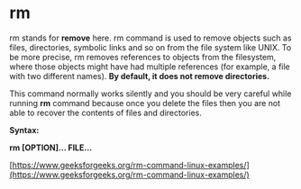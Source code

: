 # rm

 

rm stands for  **remove**  here. rm command is used to remove objects such as files, directories, symbolic links and so on from the file system like UNIX. To be more precise, rm removes references to objects from the filesystem, where those objects might have had multiple references (for example, a file with two different names).  **By default, it does not remove directories.**

 

This command normally works silently and you should be very careful while running  **rm** command because once you delete the files then you are not able to recover the contents of files and directories.

 

**Syntax:**

**rm [OPTION]... FILE...**

[https://www.geeksforgeeks.org/rm-command-linux-examples/](https://www.geeksforgeeks.org/rm-command-linux-examples/)

